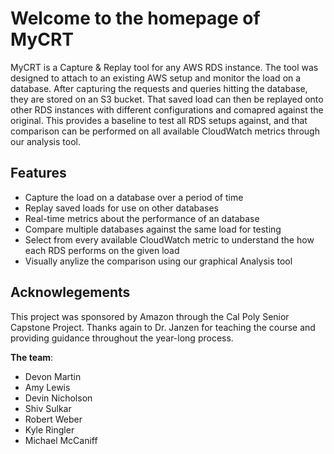 # Welcome to the homepage of MyCRT
MyCRT is a Capture & Replay tool for any AWS RDS instance. The tool was designed to attach to an existing AWS setup and monitor the load on a database. After capturing the requests and queries hitting the database, they are stored on an S3 bucket. That saved load can then be replayed onto other RDS instances with different configurations and comapred against the original. This provides a baseline to test all RDS setups against, and that comparison can be performed on all available CloudWatch metrics through our analysis tool.

## Features
- Capture the load on a database over a period of time
- Replay saved loads for use on other databases 
- Real-time metrics about the performance of an database
- Compare multiple databases against the same load for testing
- Select from every available CloudWatch metric to understand the how each RDS performs on the given load
- Visually anylize the comparison using our graphical Analysis tool

## Acknowlegements
This project was sponsored by Amazon through the Cal Poly Senior Capstone Project. Thanks again to Dr. Janzen for teaching the course and providing guidance throughout the year-long process.

**The team**:
- Devon Martin
- Amy Lewis
- Devin Nicholson
- Shiv Sulkar
- Robert Weber
- Kyle Ringler
- Michael McCaniff
